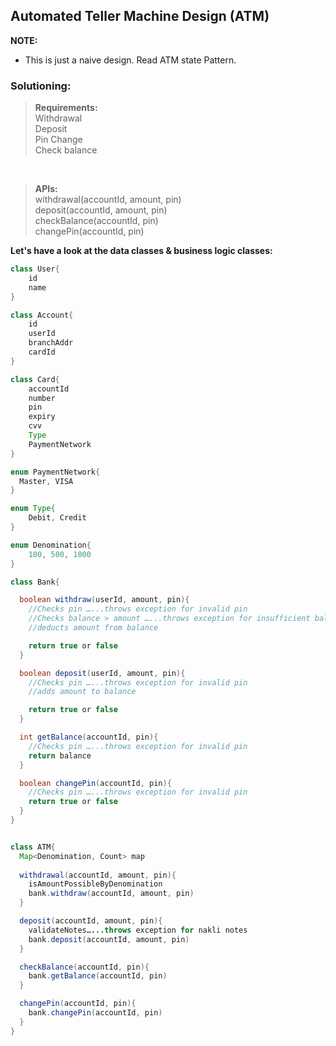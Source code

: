 ## Automated Teller Machine Design (ATM)

**NOTE:**  
- This is just a naive design. Read ATM state Pattern.

### Solutioning:
 
> **Requirements:**  
> Withdrawal  
> Deposit  
> Pin Change  
> Check balance  

<br>

> **APIs:**  
> withdrawal(accountId, amount, pin)  
> deposit(accountId, amount, pin)  
> checkBalance(accountId, pin)  
> changePin(accountId, pin)  


**Let's have a look at the data classes & business logic classes:**   

```java
class User{
	id
	name
}

class Account{
	id
	userId
	branchAddr
	cardId
}

class Card{
	accountId
	number
	pin
	expiry
	cvv
	Type
	PaymentNetwork
}

enum PaymentNetwork{
  Master, VISA
}

enum Type{
	Debit, Credit
}

enum Denomination{
	100, 500, 1000
}

class Bank{

  boolean withdraw(userId, amount, pin){
    //Checks pin …...throws exception for invalid pin
    //Checks balance > amount …...throws exception for insufficient balance
    //deducts amount from balance

    return true or false
  }	

  boolean deposit(userId, amount, pin){
    //Checks pin …...throws exception for invalid pin
    //adds amount to balance

    return true or false
  }	

  int getBalance(accountId, pin){
    //Checks pin …...throws exception for invalid pin
    return balance
  }	

  boolean changePin(accountId, pin){
    //Checks pin …...throws exception for invalid pin
    return true or false
  }	
}


class ATM{
  Map<Denomination, Count> map
	
  withdrawal(accountId, amount, pin){
    isAmountPossibleByDenomination
    bank.withdraw(accountId, amount, pin)
  }	

  deposit(accountId, amount, pin){
    validateNotes…...throws exception for nakli notes
    bank.deposit(accountId, amount, pin)
  }	

  checkBalance(accountId, pin){
    bank.getBalance(accountId, pin)
  }	

  changePin(accountId, pin){
    bank.changePin(accountId, pin)
  }	
}

```  


 
